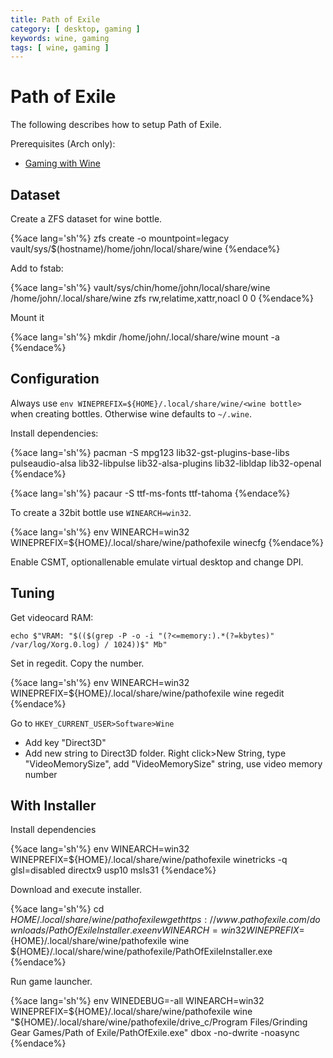 ```yaml
---
title: Path of Exile
category: [ desktop, gaming ]
keywords: wine, gaming
tags: [ wine, gaming ]
---
```


# Path of Exile

The following describes how to setup Path of Exile.

Prerequisites (Arch only):

*   [Gaming with Wine](/operatingsystems/linux/distributions/archlinux/wine.html)

## Dataset

Create a ZFS dataset for wine bottle.

{%ace lang='sh'%}
zfs create -o mountpoint=legacy vault/sys/$(hostname)/home/john/local/share/wine
{%endace%}

Add to fstab:

{%ace lang='sh'%}
vault/sys/chin/home/john/local/share/wine  /home/john/.local/share/wine zfs       rw,relatime,xattr,noacl     0 0
{%endace%}

Mount it

{%ace lang='sh'%}
mkdir /home/john/.local/share/wine
mount -a
{%endace%}

## Configuration

Always use ```env WINEPREFIX=${HOME}/.local/share/wine/<wine bottle>``` when creating bottles. Otherwise wine defaults to ```~/.wine```.

Install dependencies:

{%ace lang='sh'%}
pacman -S mpg123 lib32-gst-plugins-base-libs pulseaudio-alsa lib32-libpulse lib32-alsa-plugins lib32-libldap lib32-openal
{%endace%}

{%ace lang='sh'%}
pacaur -S ttf-ms-fonts  ttf-tahoma
{%endace%}

To create a 32bit bottle use ```WINEARCH=win32```.

{%ace lang='sh'%}
env WINEARCH=win32 WINEPREFIX=${HOME}/.local/share/wine/pathofexile winecfg
{%endace%}

Enable CSMT, optionallenable emulate virtual desktop and change DPI.

## Tuning

Get videocard RAM:

```
echo $"VRAM: "$(($(grep -P -o -i "(?<=memory:).*(?=kbytes)" /var/log/Xorg.0.log) / 1024))$" Mb"
```

Set in regedit. Copy the number.

{%ace lang='sh'%}
env WINEARCH=win32 WINEPREFIX=${HOME}/.local/share/wine/pathofexile wine regedit
{%endace%}

Go to ```HKEY_CURRENT_USER>Software>Wine```

*   Add key "Direct3D"
*   Add new string to Direct3D folder. Right click>New String, type "VideoMemorySize", add "VideoMemorySize" string, use video memory number

## With Installer

Install dependencies

{%ace lang='sh'%}
env WINEARCH=win32 WINEPREFIX=${HOME}/.local/share/wine/pathofexile winetricks -q glsl=disabled directx9 usp10 msls31
{%endace%}

Download and execute installer.

{%ace lang='sh'%}
cd ${HOME}/.local/share/wine/pathofexile
wget https://www.pathofexile.com/downloads/PathOfExileInstaller.exe
env WINEARCH=win32 WINEPREFIX=${HOME}/.local/share/wine/pathofexile wine ${HOME}/.local/share/wine/pathofexile/PathOfExileInstaller.exe
{%endace%}

Run game launcher.

{%ace lang='sh'%}
env WINEDEBUG=-all WINEARCH=win32 WINEPREFIX=${HOME}/.local/share/wine/pathofexile wine "${HOME}/.local/share/wine/pathofexile/drive_c/Program Files/Grinding Gear Games/Path of Exile/PathOfExile.exe" dbox  -no-dwrite -noasync
{%endace%}
